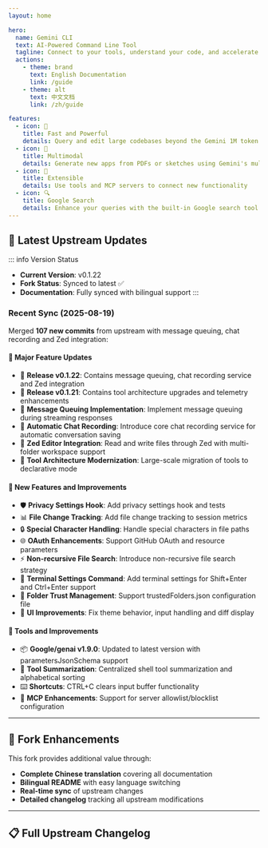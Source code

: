 ```yaml
---
layout: home

hero:
  name: Gemini CLI
  text: AI-Powered Command Line Tool
  tagline: Connect to your tools, understand your code, and accelerate your workflows
  actions:
    - theme: brand
      text: English Documentation
      link: /guide
    - theme: alt
      text: 中文文档
      link: /zh/guide

features:
  - icon: 🚀
    title: Fast and Powerful
    details: Query and edit large codebases beyond the Gemini 1M token context window
  - icon: 🎨
    title: Multimodal
    details: Generate new apps from PDFs or sketches using Gemini's multimodal capabilities
  - icon: 🔧
    title: Extensible
    details: Use tools and MCP servers to connect new functionality
  - icon: 🔍
    title: Google Search
    details: Enhance your queries with the built-in Google search tool
---
```


## 🔄 Latest Upstream Updates

::: info Version Status
- **Current Version**: v0.1.22
- **Fork Status**: Synced to latest ✅
- **Documentation**: Fully synced with bilingual support
:::

### Recent Sync (2025-08-19)

Merged **107 new commits** from upstream with message queuing, chat recording and Zed integration:

#### 🚀 Major Feature Updates
- 🎉 **Release v0.1.22**: Contains message queuing, chat recording service and Zed integration
- 🎉 **Release v0.1.21**: Contains tool architecture upgrades and telemetry enhancements
- 📝 **Message Queuing Implementation**: Implement message queuing during streaming responses
- 💾 **Automatic Chat Recording**: Introduce core chat recording service for automatic conversation saving
- 🏢 **Zed Editor Integration**: Read and write files through Zed with multi-folder workspace support
- 🔧 **Tool Architecture Modernization**: Large-scale migration of tools to declarative mode

#### 🔧 New Features and Improvements
- 🛡️ **Privacy Settings Hook**: Add privacy settings hook and tests
- 📊 **File Change Tracking**: Add file change tracking to session metrics
- 🔒 **Special Character Handling**: Handle special characters in file paths
- 🌐 **OAuth Enhancements**: Support GitHub OAuth and resource parameters
- ⚡ **Non-recursive File Search**: Introduce non-recursive file search strategy
- 🔧 **Terminal Settings Command**: Add terminal settings for Shift+Enter and Ctrl+Enter support
- 📱 **Folder Trust Management**: Support trustedFolders.json configuration file
- 🎨 **UI Improvements**: Fix theme behavior, input handling and diff display

#### 🔧 Tools and Improvements
- 📦 **Google/genai v1.9.0**: Updated to latest version with parametersJsonSchema support
- 🎯 **Tool Summarization**: Centralized shell tool summarization and alphabetical sorting
- ⌨️ **Shortcuts**: CTRL+C clears input buffer functionality
- 🔧 **MCP Enhancements**: Support for server allowlist/blocklist configuration

---

## 🌟 Fork Enhancements

This fork provides additional value through:

- **Complete Chinese translation** covering all documentation
- **Bilingual README** with easy language switching
- **Real-time sync** of upstream changes
- **Detailed changelog** tracking all upstream modifications

---

## 📋 Full Upstream Changelog

<!--@include: ./changelog-content.md-->